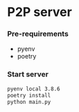 # P2P server

### Pre-requirements
- pyenv
- poetry

### Start server

```sh
pyenv local 3.8.6
poetry install
python main.py
```